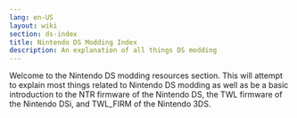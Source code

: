 ```yaml
---
lang: en-US
layout: wiki
section: ds-index
title: Nintendo DS Modding Index
description: An explanation of all things DS modding
---
```


Welcome to the Nintendo DS modding resources section. This will attempt to explain most things related to Nintendo DS modding as well as be a basic introduction to the NTR firmware of the Nintendo DS, the TWL firmware of the Nintendo DSi, and TWL_FIRM of the Nintendo 3DS.
